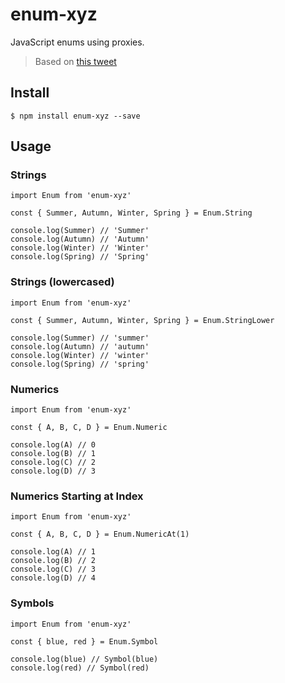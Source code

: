# enum-xyz

JavaScript enums using proxies.

> Based on [this tweet](https://twitter.com/2ality/status/1486139713354448897)

## Install

```
$ npm install enum-xyz --save
```

## Usage

### Strings

```
import Enum from 'enum-xyz'

const { Summer, Autumn, Winter, Spring } = Enum.String

console.log(Summer) // 'Summer'
console.log(Autumn) // 'Autumn'
console.log(Winter) // 'Winter'
console.log(Spring) // 'Spring'
```

### Strings (lowercased)

```
import Enum from 'enum-xyz'

const { Summer, Autumn, Winter, Spring } = Enum.StringLower

console.log(Summer) // 'summer'
console.log(Autumn) // 'autumn'
console.log(Winter) // 'winter'
console.log(Spring) // 'spring'
```

### Numerics

```
import Enum from 'enum-xyz'

const { A, B, C, D } = Enum.Numeric

console.log(A) // 0
console.log(B) // 1
console.log(C) // 2
console.log(D) // 3
```

### Numerics Starting at Index

```
import Enum from 'enum-xyz'

const { A, B, C, D } = Enum.NumericAt(1)

console.log(A) // 1
console.log(B) // 2
console.log(C) // 3
console.log(D) // 4
```

### Symbols

```
import Enum from 'enum-xyz'

const { blue, red } = Enum.Symbol

console.log(blue) // Symbol(blue) 
console.log(red) // Symbol(red)
```